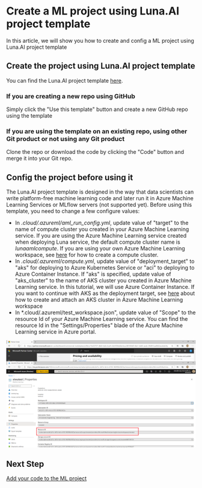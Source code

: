 # Create a ML project using Luna.AI project template

In this article, we will show you how to create and config a ML project using Luna.AI project template

## Create the project using Luna.AI project template

You can find the Luna.AI project template [here](https://github.com/Azure/LunaAIProjectTemplate).

### If you are creating a new repo using GitHub

Simply click the "Use this template" button and create a new GitHub repo using the template

### If you are using the template on an existing repo, using other Git product or not using any Git product

Clone the repo or download the code by clicking the "Code" button and merge it into your Git repo.

## Config the project before using it

The Luna.AI project template is designed in the way that data scientists can write platform-free machine learning code and later run it in Azure Machine Learning Services or MLflow servers (not supported yet). Before using this template, you need to change a few configure values:

- In *.cloud/.azureml/aml_run_config.yml*, update value of "target" to the name of compute cluster you created in your Azure Machine Learning service. If you are using the Azure Machine Learning service created when deploying Luna service, the default compute cluster name is *lunaamlcompute*. If you are using your own Azure Machine Learning workspace, see [here](https://docs.microsoft.com/en-us/azure/machine-learning/how-to-set-up-training-targets#portal-create) for how to create a compute cluster.
- In *.cloud/.azureml/compute.yml*, update value of "deployment_target" to "aks" for deploying to Azure Kubernetes Service or "aci" to deploying to Azure Container Instance. If "aks" is specified, update value of "aks_cluster" to the name of AKS cluster you created in Azure Machine Learning service. In this tutorial, we will use Azure Container Instance. If you want to continue with AKS as the deployment target, see [here](https://docs.microsoft.com/en-us/azure/machine-learning/how-to-deploy-azure-kubernetes-service#create-a-new-aks-cluster) about how to create and attach an AKS cluster in Azure Machine Learning workspace
- In *.cloud/.azureml/test_workspace.json", update value of "Scope" to the resource Id of your Azure Machine Learning service. You can find the resource Id in the "Settings/Properties" blade of the Azure Machine Learning service in Azure portal.

![azure-portal-aml-resource-id](../../images/luna.ai/azure-portal-aml-resource-id.png)

## Next Step

[Add your code to the ML project](./add-ml-code.md)
